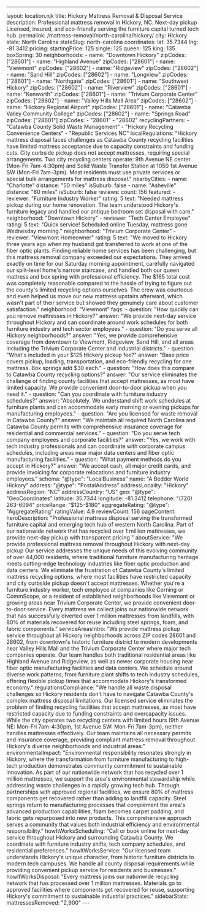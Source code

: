 ---
layout: location.njk
title: Hickory Mattress Removal & Disposal Service
description: Professional mattress removal in Hickory, NC. Next-day pickup Licensed, insured, and eco-friendly serving the furniture capital turned tech hub.
permalink: /mattress-removal/north-carolina/hickory/
city: Hickory state: North Carolina stateSlug: north-carolina coordinates: lat: 35.7344 lng: -81.3412 pricing: startingPrice: 125 single: 125 queen: 125 king: 135 boxSpring: 30 neighborhoods: - name: "Downtown Hickory" zipCodes: ["28601"] - name: "Highland Avenue" zipCodes: ["28601"] - name: "Viewmont" zipCodes: ["28602"] - name: "Ridgeview" zipCodes: ["28602"] - name: "Sand Hill" zipCodes: ["28602"] - name: "Longview" zipCodes: ["28601"] - name: "Northgate" zipCodes: ["28601"] - name: "Southwest Hickory" zipCodes: ["28602"] - name: "Riverview" zipCodes: ["28601"] - name: "Kenworth" zipCodes: ["28601"] - name: "Trivium Corporate Center" zipCodes: ["28602"] - name: "Valley Hills Mall Area" zipCodes: ["28602"] - name: "Hickory Regional Airport" zipCodes: ["28601"] - name: "Catawba Valley Community College" zipCodes: ["28602"] - name: "Springs Road" zipCodes: ["28601"] zipCodes: - "28601" - "28602" recyclingPartners: - "Catawba County Solid Waste Management" - "Hickory Recycling Convenience Centers" - "Republic Services NC" localRegulations: "Hickory mattress disposal faces challenges as Catawba County recycling facilities have limited mattress acceptance due to capacity constraints and funding cuts. City curbside pickup does not accept mattresses, requiring special arrangements. Two city recycling centers operate: 9th Avenue NE center (Mon-Fri 7am-4:30pm) and Solid Waste Transfer Station at 1050 1st Avenue SW (Mon-Fri 7am-3pm). Most residents must use private services or special bulk arrangements for mattress disposal." nearbyCities: - name: "Charlotte" distance: "50 miles" isSuburb: false - name: "Asheville" distance: "80 miles" isSuburb: false reviews: count: 156 featured: - reviewer: "Furniture Industry Worker" rating: 5 text: "Needed mattress pickup during our home renovation. The team understood Hickory's furniture legacy and handled our antique bedroom set disposal with care." neighborhood: "Downtown Hickory" - reviewer: "Tech Center Employee" rating: 5 text: "Quick service! Scheduled online Tuesday, mattress gone Wednesday morning." neighborhood: "Trivium Corporate Center" - reviewer: "Viewmont Homeowner" rating: 5 text: "We moved to Hickory three years ago when my husband got transferred to work at one of the fiber optic plants. Finding reliable home services has been challenging, but this mattress removal company exceeded our expectations. They arrived exactly on time for our Saturday morning appointment, carefully navigated our split-level home's narrow staircase, and handled both our queen mattress and box spring with professional efficiency. The $165 total cost was completely reasonable compared to the hassle of trying to figure out the county's limited recycling options ourselves. The crew was courteous and even helped us move our new mattress upstairs afterward, which wasn't part of their service but showed they genuinely care about customer satisfaction." neighborhood: "Viewmont" faqs: - question: "How quickly can you remove mattresses in Hickory?" answer: "We provide next-day service throughout Hickory and can coordinate around work schedules for both furniture industry and tech sector employees." - question: "Do you serve all Hickory neighborhoods?" answer: "Yes, we provide comprehensive coverage from downtown to Viewmont, Ridgeview, Sand Hill, and all areas including the Trivium Corporate Center and industrial districts." - question: "What's included in your $125 Hickory pickup fee?" answer: "Base price covers pickup, loading, transportation, and eco-friendly recycling for one mattress. Box springs add $30 each." - question: "How does this compare to Catawba County recycling options?" answer: "Our service eliminates the challenge of finding county facilities that accept mattresses, as most have limited capacity. We provide convenient door-to-door pickup when you need it." - question: "Can you coordinate with furniture industry schedules?" answer: "Absolutely. We understand shift work schedules at furniture plants and can accommodate early morning or evening pickups for manufacturing employees." - question: "Are you licensed for waste removal in Catawba County?" answer: "We maintain all required North Carolina and Catawba County permits with comprehensive insurance coverage for residential and commercial services." - question: "Do you serve tech company employees and corporate facilities?" answer: "Yes, we work with tech industry professionals and can coordinate with corporate campus schedules, including areas near major data centers and fiber optic manufacturing facilities." - question: "What payment methods do you accept in Hickory?" answer: "We accept cash, all major credit cards, and provide invoicing for corporate relocations and furniture industry employees." schema: "@type": "LocalBusiness" name: "A Bedder World Hickory" address: "@type": "PostalAddress" addressLocality: "Hickory" addressRegion: "NC" addressCountry: "US" geo: "@type": "GeoCoordinates" latitude: 35.7344 longitude: -81.3412 telephone: "(720) 263-6094" priceRange: "$125-$180" aggregateRating: "@type": "AggregateRating" ratingValue: 4.9 reviewCount: 156 pageContent: heroDescription: "Professional mattress disposal serving the transformed furniture capital and emerging tech hub of western North Carolina. Part of our nationwide network that has recycled over 1 million mattresses, we provide next-day pickup with transparent pricing " aboutService: "We provide professional mattress removal throughout Hickory with next-day pickup Our service addresses the unique needs of this evolving community of over 44,000 residents, where traditional furniture manufacturing heritage meets cutting-edge technology industries like fiber optic production and data centers. We eliminate the frustration of Catawba County's limited mattress recycling options, where most facilities have restricted capacity and city curbside pickup doesn't accept mattresses. Whether you're a furniture industry worker, tech employee at companies like Corning or CommScope, or a resident of established neighborhoods like Viewmont or growing areas near Trivium Corporate Center, we provide convenient door-to-door service. Every mattress we collect joins our nationwide network that has successfully diverted over 1 million mattresses from landfills, with 80% of materials recovered for reuse including steel springs, foam, and fabric components." serviceAreasIntro: "We provide mattress pickup service throughout all Hickory neighborhoods across ZIP codes 28601 and 28602, from downtown's historic furniture district to modern developments near Valley Hills Mall and the Trivium Corporate Center where major tech companies operate. Our team handles both traditional residential areas like Highland Avenue and Ridgeview, as well as newer corporate housing near fiber optic manufacturing facilities and data centers. We schedule around diverse work patterns, from furniture plant shifts to tech industry schedules, offering flexible pickup times that accommodate Hickory's transformed economy." regulationsCompliance: "We handle all waste disposal challenges so Hickory residents don't have to navigate Catawba County's complex mattress disposal limitations. Our licensed service eliminates the problem of finding recycling facilities that accept mattresses, as most have restricted capacity due to funding constraints and overcapacity issues. While the city operates two recycling centers with limited hours (9th Avenue NE: Mon-Fri 7am-4:30pm, 1st Avenue SW: Mon-Fri 7am-3pm), neither handles mattresses effectively. Our team maintains all necessary permits and insurance coverage, providing compliant mattress removal throughout Hickory's diverse neighborhoods and industrial areas." environmentalImpact: "Environmental responsibility resonates strongly in Hickory, where the transformation from furniture manufacturing to high-tech production demonstrates community commitment to sustainable innovation. As part of our nationwide network that has recycled over 1 million mattresses, we support the area's environmental stewardship while addressing waste challenges in a rapidly growing tech hub. Through partnerships with approved regional facilities, we ensure 80% of mattress components get recovered rather than adding to landfill capacity. Steel springs return to manufacturing processes that complement the area's advanced production capabilities, foam becomes carpet padding, and fabric gets repurposed into new products. This comprehensive approach serves a community that values both industrial efficiency and environmental responsibility." howItWorksScheduling: "Call or book online for next-day service throughout Hickory and surrounding Catawba County. We coordinate with furniture industry shifts, tech company schedules, and residential preferences." howItWorksService: "Our licensed team understands Hickory's unique character, from historic furniture districts to modern tech campuses. We handle all county disposal requirements while providing convenient pickup service for residents and businesses." howItWorksDisposal: "Every mattress joins our nationwide recycling network that has processed over 1 million mattresses. Materials go to approved facilities where components get recovered for reuse, supporting Hickory's commitment to sustainable industrial practices." sidebarStats: mattressesRemoved: "2,900" ---